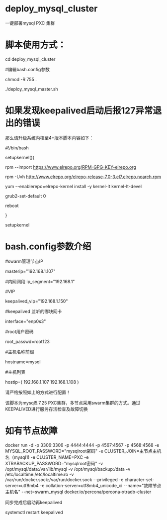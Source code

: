 # deploy_mysql_cluster

一键部署mysql PXC 集群

# 脚本使用方式：


cd deploy_mysql_cluster

#编辑bash.config参数

chmod -R 755 .

./deploy_mysql_master.sh

# 如果发现keepalived启动后报127异常退出的错误

那么请升级系统内核至4+版本脚本内容如下：

#!/bin/bash

setupkernel(){

rpm --import https://www.elrepo.org/RPM-GPG-KEY-elrepo.org

rpm -Uvh http://www.elrepo.org/elrepo-release-7.0-3.el7.elrepo.noarch.rpm

yum --enablerepo=elrepo-kernel install -y kernel-lt kernel-lt-devel

grub2-set-default 0

reboot

}

setupkernel

# bash.config参数介绍

#swarm管理节点IP

masterip="192.168.1.107"

#内网网段
ip_segment="192.168.1"

#VIP

keepalived_vip="192.168.1.150"

#keepalived 监听的哪块网卡

interface="enp0s3"

#root用户密码

root_passwd=root123

#主机名称前缀

hostname=mysql

#主机列表

hostip=(
192.168.1.107
192.168.1.108
)

请严格按照如上的方式进行配置！

该脚本为mysql5.7.25 PXC集群，多节点采用swarm集群的方式。通过KEEPALIVED进行服务存活检查及故障切换


# 如有节点故障

 docker run -d -p 3306:3306 -p 4444:4444 -p 4567:4567 -p 4568:4568 -e MYSQL_ROOT_PASSWORD="mysqlroot密码" -e CLUSTER_JOIN=主节点主机名（mysql1) -e CLUSTER_NAME=PXC -e XTRABACKUP_PASSWORD="mysqlroot密码" -v /opt/mysql/data:/var/lib/mysql -v /opt/mysql/backup:/data -v /etc/localtime:/etc/localtime:ro -v /var/run/docker.sock:/var/run/docker.sock --privileged -e character-set-server=utf8mb4 -e collation-server=utf8mb4_unicode_ci --name="故障节点主机名" --net=swarm_mysql docker.io/percona/percona-xtradb-cluster


同步完成后启动再keepalived

systemctl restart keepalived 

